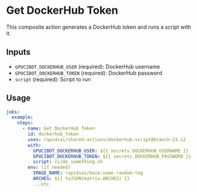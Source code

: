 # Get DockerHub Token

This composite action generates a DockerHub token and runs a script with it.

## Inputs

- `GPUCIBOT_DOCKERHUB_USER` (required): DockerHub username
- `GPUCIBOT_DOCKERHUB_TOKEN` (required): DockerHub password
- `script` (required): Script to run

## Usage

```yaml
jobs:
  example:
    steps:
      - name: Get DockerHub Token
        id: dockerhub_token
        uses: rapidsai/shared-actions/dockerhub-script@branch-23.12
        with:
          GPUCIBOT_DOCKERHUB_USER: ${{ secrets.DOCKERHUB_USERNAME }}
          GPUCIBOT_DOCKERHUB_TOKEN: ${{ secrets.DOCKERHUB_PASSWORD }}
          script: ci/do_something.sh
        env: (if needed)
          IMAGE_NAME: rapidsai/base:some-random-tag
          ARCHES: ${{ toJSON(matrix.ARCHES) }}
          ...etc
```
